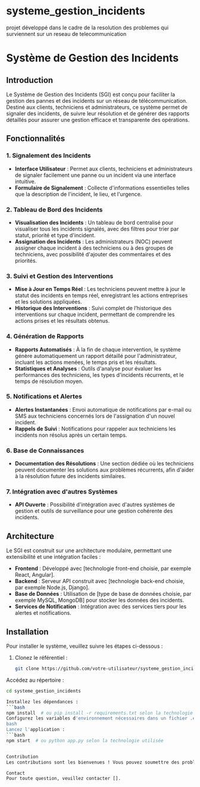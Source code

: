 # systeme_gestion_incidents
projet développé dans le cadre de la resolution des problemes qui surviennent sur un reseau de telecommunication

# Système de Gestion des Incidents

## Introduction

Le Système de Gestion des Incidents (SGI) est conçu pour faciliter la gestion des pannes et des incidents sur un réseau de télécommunication. Destiné aux clients, techniciens et administrateurs, ce système permet de signaler des incidents, de suivre leur résolution et de générer des rapports détaillés pour assurer une gestion efficace et transparente des opérations.

## Fonctionnalités

### 1. Signalement des Incidents
- **Interface Utilisateur** : Permet aux clients, techniciens et administrateurs de signaler facilement une panne ou un incident via une interface intuitive.
- **Formulaire de Signalement** : Collecte d'informations essentielles telles que la description de l'incident, le lieu, et l'urgence.

### 2. Tableau de Bord des Incidents
- **Visualisation des Incidents** : Un tableau de bord centralisé pour visualiser tous les incidents signalés, avec des filtres pour trier par statut, priorité et type d'incident.
- **Assignation des Incidents** : Les administrateurs (NOC) peuvent assigner chaque incident à des techniciens ou à des groupes de techniciens, avec possibilité d'ajouter des commentaires et des priorités.

### 3. Suivi et Gestion des Interventions
- **Mise à Jour en Temps Réel** : Les techniciens peuvent mettre à jour le statut des incidents en temps réel, enregistrant les actions entreprises et les solutions appliquées.
- **Historique des Interventions** : Suivi complet de l’historique des interventions sur chaque incident, permettant de comprendre les actions prises et les résultats obtenus.

### 4. Génération de Rapports
- **Rapports Automatisés** : À la fin de chaque intervention, le système génère automatiquement un rapport détaillé pour l'administrateur, incluant les actions menées, le temps pris et les résultats.
- **Statistiques et Analyses** : Outils d'analyse pour évaluer les performances des techniciens, les types d'incidents récurrents, et le temps de résolution moyen.

### 5. Notifications et Alertes
- **Alertes Instantanées** : Envoi automatique de notifications par e-mail ou SMS aux techniciens concernés lors de l'assignation d'un nouvel incident.
- **Rappels de Suivi** : Notifications pour rappeler aux techniciens les incidents non résolus après un certain temps.

### 6. Base de Connaissances
- **Documentation des Résolutions** : Une section dédiée où les techniciens peuvent documenter les solutions aux problèmes récurrents, afin d'aider à la résolution future des incidents similaires.

### 7. Intégration avec d'autres Systèmes
- **API Ouverte** : Possibilité d'intégration avec d'autres systèmes de gestion et outils de surveillance pour une gestion cohérente des incidents.

## Architecture

Le SGI est construit sur une architecture modulaire, permettant une extensibilité et une intégration faciles :

- **Frontend** : Développé avec [technologie front-end choisie, par exemple React, Angular].
- **Backend** : Serveur API construit avec [technologie back-end choisie, par exemple Node.js, Django].
- **Base de Données** : Utilisation de [type de base de données choisie, par exemple MySQL, MongoDB] pour stocker les données des incidents.
- **Services de Notification** : Intégration avec des services tiers pour les alertes et notifications.

## Installation

Pour installer le système, veuillez suivre les étapes ci-dessous :

1. Clonez le référentiel :
   ```bash
   git clone https://github.com/votre-utilisateur/systeme_gestion_incidents.git
   
Accédez au répertoire :
```bash
cd systeme_gestion_incidents

Installez les dépendances :
```bash
npm install  # ou pip install -r requirements.txt selon la technologie utilisée
Configurez les variables d'environnement nécessaires dans un fichier .env.
bash
Lancez l'application :
```bash
npm start  # ou python app.py selon la technologie utilisée


Contribution
Les contributions sont les bienvenues ! Vous pouvez soumettre des problèmes, des demandes de fonctionnalités ou des pull requests. Veuillez consulter le fichier CONTRIBUTING.md pour plus de détails.

Contact
Pour toute question, veuillez contacter [].



